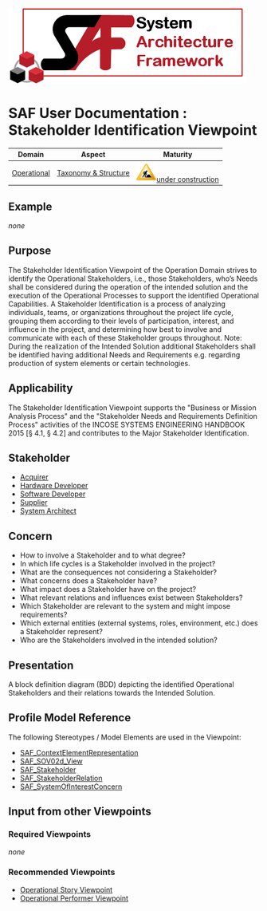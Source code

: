 ![System Architecture Framework](../diagrams/Logo_SAF.png)
# SAF User Documentation : Stakeholder Identification Viewpoint
|**Domain**|**Aspect**|**Maturity**|
| --- | --- | --- |
|[Operational](../domains.md#Domain-Operational)|[Taxonomy & Structure](../aspects.md#Aspect-Taxonomy-&-Structure)|![Under Construction](../diagrams/Under_construction_icon-yellow.svg )[under construction](../using-saf/maturity.md#under-construction)|
## Example
*none*
## Purpose
The Stakeholder Identification Viewpoint of the Operation Domain strives to identify the Operational Stakeholders, i.e., those Stakeholders, who’s Needs shall be considered during the operation of the intended solution and the execution of the Operational Processes to support the identified Operational Capabilities. A Stakeholder Identification is a process of analyzing individuals, teams, or organizations throughout the project life cycle, grouping them according to their levels of participation, interest, and influence in the project, and determining how best to involve and communicate with each of these Stakeholder groups throughout.
Note: During the realization of the Intended Solution additional Stakeholders shall be identified having additional Needs and Requirements e.g. regarding production of system elements or certain technologies. 
## Applicability
The Stakeholder Identification Viewpoint supports the "Business or Mission Analysis Process" and the "Stakeholder Needs and Requirements Definition Process" activities of the INCOSE SYSTEMS ENGINEERING HANDBOOK 2015 [§ 4.1, § 4.2] and contributes to the Major Stakeholder Identification.
## Stakeholder
* [Acquirer](../stakeholders.md#Acquirer)
* [Hardware Developer](../stakeholders.md#Hardware-Developer)
* [Software Developer](../stakeholders.md#Software-Developer)
* [Supplier](../stakeholders.md#Supplier)
* [System Architect](../stakeholders.md#System-Architect)
## Concern
* How to involve a Stakeholder and to what degree?
* In which life cycles is a Stakeholder involved in the project?
* What are the consequences not considering a Stakeholder?
* What concerns does a Stakeholder have?
* What impact does a Stakeholder have on the project?
* What relevant relations and influences exist between Stakeholders?
* Which Stakeholder are relevant to the system and might impose requirements?
* Which external entities (external systems, roles, environment, etc.) does a Stakeholder represent?
* Who are the Stakeholders involved in the intended solution?
## Presentation
A block definition diagram (BDD) depicting the identified Operational Stakeholders and their relations  towards the Intended Solution.

## Profile Model Reference
The following Stereotypes / Model Elements are used in the Viewpoint:
* [SAF_ContextElementRepresentation](../stereotypes.md#SAF_ContextElementRepresentation)
* [SAF_SOV02d_View](../stereotypes.md#SAF_SOV02d_View)
* [SAF_Stakeholder](../stereotypes.md#SAF_Stakeholder)
* [SAF_StakeholderRelation](../stereotypes.md#SAF_StakeholderRelation)
* [SAF_SystemOfInterestConcern](../stereotypes.md#SAF_SystemOfInterestConcern)
## Input from other Viewpoints
### Required Viewpoints
*none*
### Recommended Viewpoints
* [Operational Story Viewpoint](Operational-Story-Viewpoint.md)
* [Operational Performer Viewpoint](Operational-Performer-Viewpoint.md)
